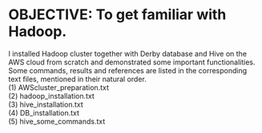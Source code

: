 # OBJECTIVE: To get familiar with Hadoop.
I installed Hadoop cluster together with Derby database and Hive on the AWS cloud from scratch and demonstrated some important functionalities.  Some commands, results and references are listed in the corresponding text files, mentioned in their natural order.  
(1) AWScluster_preparation.txt  
(2) hadoop_installation.txt  
(3) hive_installation.txt  
(4) DB_installation.txt  
(5) hive_some_commands.txt
